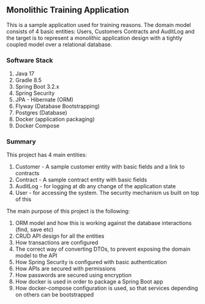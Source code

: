 ## Monolithic Training Application

This is a sample application used for training reasons. The domain model consists of 4 basic entities: Users,
Customers Contracts and AuditLog and the target is to represent a monolithic application design with a tightly coupled model over
a relational database.

### Software Stack

1. Java 17
2. Gradle 8.5
3. Spring Boot 3.2.x
4. Spring Security 
5. JPA - Hibernate (ORM)
6. Flyway (Database Bootstrapping)
7. Postgres (Database)
8. Docker (application packaging)
9. Docker Compose

### Summary

This project has 4 main entities:
1. Customer - A sample customer entity with basic fields and a link to contracts
2. Contract - A sample contract entity with basic fields
3. AuditLog - for logging at db any change of the application state
4. User - for accessing the system. The security mechanism us built on top of this

The main purpose of this project is the following:

1. ORM model and how this is working against the database interactions (find, save etc)
2. CRUD API design for all the entities
3. How transactions are configured
4. The correct way of converting DTOs, to prevent exposing the domain model to the API
5. How Spring Security is configured with basic authentication
6. How APIs are secured with permissions
7. How passwords are secured using encryption
8. How docker is used in order to package a Spring Boot app
9. How docker-compose configuration is used, so that services depending on others can be bootstrapped
